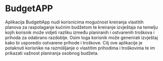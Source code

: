 # BudgetAPP

Aplikacija BudgettApp nudi korisnicima mogućnost kreiranja vlastitih planova za raspolaganje kućnim budžetom 
te kreiranje izvještaja na temelju kojih korisnik može vidjeti razliku između planiranih i ostvarenih troškova i prihoda
za odabrano razdoblje. Osim toga korisnik može generirati izvještaj kako bi usporedio ostvarene prihode i troškove. 
Cilj ove aplikacije je potaknuti korisnike na razmišljanje o vlastitim prihodima i troškovima te im prikazati važnost planiranja osobnog budžeta.
